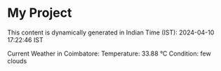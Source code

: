 # My Project

This content is dynamically generated in Indian Time (IST): 2024-04-10 17:22:46 IST


Current Weather in Coimbatore:
Temperature: 33.88 °C
Condition: few clouds
